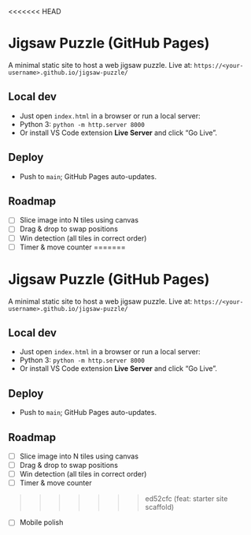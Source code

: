 <<<<<<< HEAD
# Jigsaw Puzzle (GitHub Pages)


A minimal static site to host a web jigsaw puzzle. Live at: `https://<your-username>.github.io/jigsaw-puzzle/`


## Local dev
- Just open `index.html` in a browser or run a local server:
- Python 3: `python -m http.server 8000`
- Or install VS Code extension **Live Server** and click “Go Live”.


## Deploy
- Push to `main`; GitHub Pages auto-updates.


## Roadmap
- [ ] Slice image into N tiles using canvas
- [ ] Drag & drop to swap positions
- [ ] Win detection (all tiles in correct order)
- [ ] Timer & move counter
=======
# Jigsaw Puzzle (GitHub Pages)


A minimal static site to host a web jigsaw puzzle. Live at: `https://<your-username>.github.io/jigsaw-puzzle/`


## Local dev
- Just open `index.html` in a browser or run a local server:
- Python 3: `python -m http.server 8000`
- Or install VS Code extension **Live Server** and click “Go Live”.


## Deploy
- Push to `main`; GitHub Pages auto-updates.


## Roadmap
- [ ] Slice image into N tiles using canvas
- [ ] Drag & drop to swap positions
- [ ] Win detection (all tiles in correct order)
- [ ] Timer & move counter
>>>>>>> ed52cfc (feat: starter site scaffold)
- [ ] Mobile polish